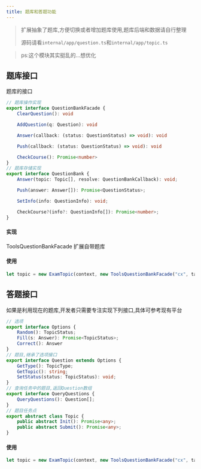 ```yaml
---
title: 题库和答题功能
---
```


> 扩展抽象了题库,方便切换或者增加题库使用,题库后端和数据请自行整理
>
> 源码请看`internal/app/question.ts`和`internal/app/topic.ts`

> ps:这个模块其实挺乱的...想优化
## 题库接口
题库的接口
```ts
// 题库操作实现
export interface QuestionBankFacade {
    ClearQuestion(): void

    AddQuestion(q: Question): void

    Answer(callback: (status: QuestionStatus) => void): void

    Push(callback: (status: QuestionStatus) => void): void

    CheckCourse(): Promise<number>
}
// 题库存储实现
export interface QuestionBank {
    Answer(topic: Topic[], resolve: QuestionBankCallback): void;

    Push(answer: Answer[]): Promise<QuestionStatus>;

    SetInfo(info: QuestionInfo): void;

    CheckCourse?(info?: QuestionInfo[]): Promise<number>;
}
```
#### 实现
ToolsQuestionBankFacade 扩展自带题库

#### 使用
```ts
let topic = new ExamTopic(context, new ToolsQuestionBankFacade("cx", taskinfo));
```

## 答题接口
如果是利用现在的题库,开发者只需要专注实现下列接口,具体可参考现有平台
```ts
// 选项
export interface Options {
    Random(): TopicStatus;
    Fill(s: Answer): Promise<TopicStatus>;
    Correct(): Answer
}
// 题目,继承了选项接口
export interface Question extends Options {
    GetType(): TopicType;
    GetTopic(): string;
    SetStatus(status: TopicStatus): void;
}
// 查询任务中的题目,返回Question数组
export interface QueryQuestions {
    QueryQuestions(): Question[];
}
// 题目任务点
export abstract class Topic {
    public abstract Init(): Promise<any>;
    public abstract Submit(): Promise<any>;
}
```
#### 使用 
```ts
let topic = new ExamTopic(context, new ToolsQuestionBankFacade("cx", taskinfo));

```
